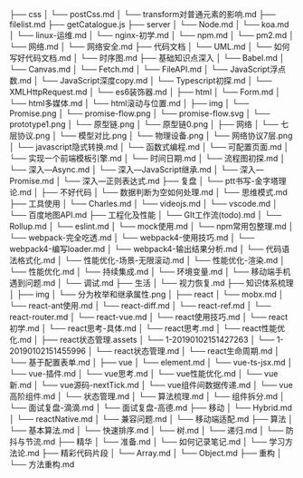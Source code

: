 ├── css
│   └── postCss.md
│   └── transform对普通元素的影响.md
├── filelist.md
├── getCatalogue.js
├── server
│   └── Node.md
│   └── koa.md
│   └── linux-运维.md
│   └── nginx-初学.md
│   └── npm.md
│   └── pm2.md
│   └── 网络.md
│   └── 网络安全.md
├── 代码文档
│   └── UML.md
│   └── 如何写好代码文档.md
│   └── 时序图.md
├── 基础知识点深入
│   └── Babel.md
│   └── Canvas.md
│   └── Fetch.md
│   └── FileAPI.md
│   └── JavaScript浮点数.md
│   └── JavaScript深度copy.md
│   └── Typescript初探.md
│   └── XMLHttpRequest.md
│   └── es6装饰器.md
│   ├── html
│       └── Form.md
│       └── html多媒体.md
│       └── html滚动与位置.md
│   ├── img
│       └── Promise.png
│       └── promise-flow.png
│       └── promise-flow.svg
│       └── prototype1.png
│       └── 原型链.png
│       └── 原型链0.png
│       ├── 网络
│           └── 七层协议.png
│           └── 模型对比.png
│           └── 物理设备.png
│       └── 网络协议7层.png
│   └── javascript隐式转换.md
│   └── 函数式编程.md
│   └── 可配置页面.md
│   └── 实现一个前端模板引擎.md
│   └── 时间日期.md
│   └── 流程图初探.md
│   └── 深入—Async.md
│   └── 深入—JavaScript继承.md
│   └── 深入—Promise.md
│   └── 深入—正则表达式.md
├── 复盘
│   └── ptt书写-金字塔理论.md
│   ├── 不好代码
│       └── 数据判断为空如何处理.md
│   └── 思维模式.md
├── 工具使用
│   └── Charles.md
│   └── videojs.md
│   └── vscode.md
│   └── 百度地图API.md
├── 工程化及性能
│   └── GIt工作流(todo).md
│   └── Rollup.md
│   └── eslint.md
│   └── mock使用.md
│   └── npm常用包整理.md
│   └── webpack-完全吃透.md
│   └── webpack4-使用技巧.md
│   └── webpack4-编写loader.md
│   └── webpack4-输出结果分析.md
│   └── 代码语法格式化.md
│   └── 性能优化-场景-无限滚动.md
│   └── 性能优化-渲染.md
│   └── 性能优化.md
│   └── 持续集成.md
│   └── 环境变量.md
│   └── 移动端手机遇到问题.md
│   └── 调试.md
├── 生活
│   └── 视力恢复.md
├── 知识体系梳理
│   ├── img
│       └── 分为枚举和继承属性.png
│   ├── react
│       └── mobx.md
│       └── react-ant使用.md
│       └── react-diff.md
│       └── react-ref.md
│       └── react-router.md
│       └── react-vue.md
│       └── react使用技巧.md
│       └── react初学.md
│       └── react思考-具体.md
│       └── react思考.md
│       └── react性能优化.md
│       ├── react状态管理.assets
│           └── 1-20190102151427263
│           └── 1-20190102151455996
│       └── react状态管理.md
│       └── react生命周期.md
│       └── 基于配置表单.md
│   ├── vue
│       └── element.md
│       └── vue-ts-jsx.md
│       └── vue-插件.md
│       └── vue思考.md
│       └── vue性能优化.md
│       └── vue新.md
│       └── vue源码-nextTick.md
│       └── vue组件间数据传递.md
│       └── vue高阶组件.md
│   └── 状态管理.md
│   └── 算法梳理.md
│   └── 组件拆分.md
│   └── 面试复盘-滴滴.md
│   └── 面试复盘-高德.md
├── 移动
│   └── Hybrid.md
│   └── reactNative.md
│   └── 兼容问题.md
│   └── 移动端适配.md
├── 算法
│   └── 基本算法.md
│   └── 快速排序.md
│   └── 树.md
│   └── 递归.md
│   └── 防抖与节流.md
├── 精华
│   └── 准备.md
│   └── 如何记录笔记.md
│   └── 学习方法论.md
├── 精彩代码片段
│   └── Array.md
│   └── Object.md
├── 重构
│   └── 方法重构.md
